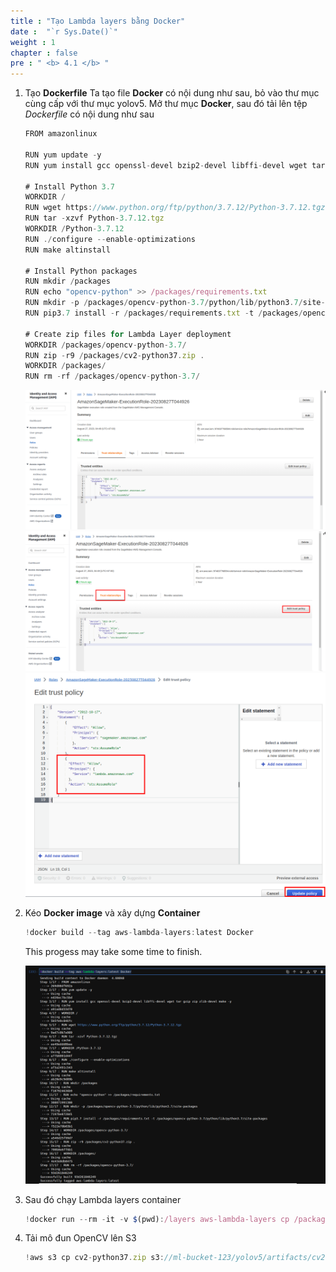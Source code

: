 ```yaml
---
title : "Tạo Lambda layers bằng Docker"
date :  "`r Sys.Date()`" 
weight : 1 
chapter : false
pre : " <b> 4.1 </b> "
---
```



1. Tạo **Dockerfile**
    Ta tạo file **Docker** có nội dung như sau, bỏ vào thư mục cùng cấp với thư mục yolov5. Mở thư mục **Docker**, sau đó tải lên tệp *Dockerfile* có nội dung như sau
    
    ```jsx
    FROM amazonlinux
    
    RUN yum update -y
    RUN yum install gcc openssl-devel bzip2-devel libffi-devel wget tar gzip zip zlib-devel make -y
    
    # Install Python 3.7
    WORKDIR /
    RUN wget https://www.python.org/ftp/python/3.7.12/Python-3.7.12.tgz
    RUN tar -xzvf Python-3.7.12.tgz
    WORKDIR /Python-3.7.12
    RUN ./configure --enable-optimizations
    RUN make altinstall
    
    # Install Python packages
    RUN mkdir /packages
    RUN echo "opencv-python" >> /packages/requirements.txt
    RUN mkdir -p /packages/opencv-python-3.7/python/lib/python3.7/site-packages
    RUN pip3.7 install -r /packages/requirements.txt -t /packages/opencv-python-3.7/python/lib/python3.7/site-packages
    
    # Create zip files for Lambda Layer deployment
    WORKDIR /packages/opencv-python-3.7/
    RUN zip -r9 /packages/cv2-python37.zip .
    WORKDIR /packages/
    RUN rm -rf /packages/opencv-python-3.7/
    ```
    
    ![](/static/images/lambda/006.png)
    ![](/static/images/lambda/007.png)
    ![](/static/images/lambda/008.png)
    
2. Kéo **Docker image** và xây dựng **Container**
    
    ```jsx
    !docker build --tag aws-lambda-layers:latest Docker
    ```
    
    This progess may take some time to finish.
    
    ![](/static/images/lambda/buildimage.png)
    
3. Sau đó chạy Lambda layers container
    
    ```jsx
    !docker run --rm -it -v $(pwd):/layers aws-lambda-layers cp /packages/cv2-python37.zip /layers
    ```
    
4. Tải mô đun OpenCV lên S3
    
    ```jsx
    !aws s3 cp cv2-python37.zip s3://ml-bucket-123/yolov5/artifacts/cv2-python37.zip
    ```
    